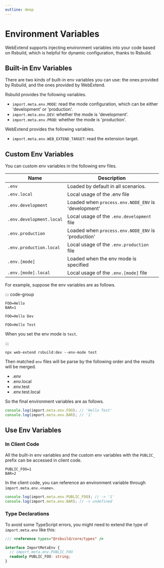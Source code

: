 ```yaml
---
outline: deep
---
```


# Environment Variables

WebExtend supports injecting environment variables into your code based on Rsbuild, which is helpful for dynamic configuration, thanks to Rsbuild.

## Built-in Env Variables

There are two kinds of built-in env variables you can use: the ones provided by Rsbuild, and the ones provided by WebExtend.

Rsbuild provides the following variables.

- `import.meta.env.MODE`: read the mode configuration, which can be either 'development' or 'production'.
- `import.meta.env.DEV`: whether the mode is 'development'.
- `import.meta.env.PROD`: whether the mode is 'production'.

WebExtend provides the following variables.

- `import.meta.env.WEB_EXTEND_TARGET`: read the extension target.

## Custom Env Variables

You can custom env variables in the following env files.

| Name                     | Description                                         |
| ------------------------ | --------------------------------------------------- |
| `.env`                   | Loaded by default in all scenarios.                 |
| `.env.local`             | Local usage of the .env file                        |
| `.env.development`       | Loaded when `process.env.NODE_ENV` is 'development' |
| `.env.development.local` | Local usage of the `.env.development` file          |
| `.env.production`        | Loaded when `process.env.NODE_ENV` is 'production'  |
| `.env.production.local`  | Local usage of the `.env.production` file           |
| `.env.[mode]`            | Loaded when the env mode is specified               |
| `.env.[mode].local`      | Local usage of the `.env.[mode]` file               |

For example, suppose the env variables are as follows.

::: code-group

```[.env]
FOO=Hello
BAR=1
```

```[.env.development]
FOO=Hello Dev
```

```[.env.test]
FOO=Hello Test
```

When you set the env mode is `test`.

:::

```shell
npx web-extend rsbuild:dev --env-mode test
```

Then matched `env` files will be parse by the following order and the results will be merged.

- .env
- .env.local
- .env.test
- .env.test.local

So the final environment variables are as follows.

```ts [rsbuild.config.ts]
console.log(import.meta.env.FOO); // 'Hello Test'
console.log(import.meta.env.BAR); // '1'
```

## Use Env Variables

### In Client Code

All the built-in env variables and the custom env variables with the `PUBLIC_` prefix can be accessed in client code.

```[.env]
PUBLIC_FOO=1
BAR=2
```

In the client code, you can reference an environment variable through `import.meta.env.<name>`.

```ts [src/popup/index.ts]
console.log(import.meta.env.PUBLIC_FOO); // -> '1'
console.log(import.meta.env.BAR); // -> undefined
```

### Type Declarations

To avoid some TypeScript errors, you might need to extend the type of `import.meta.env` like this:

```ts [src/env.d.ts]
/// <reference types="@rsbuild/core/types" />

interface ImportMetaEnv {
  // import.meta.env.PUBLIC_FOO
  readonly PUBLIC_FOO: string;
}
```
